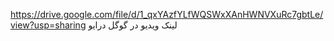https://drive.google.com/file/d/1_qxYAzfYLfWQSWxXAnHWNVXuRc7gbtLe/view?usp=sharing
لینک ویدیو در گوگل درایو
